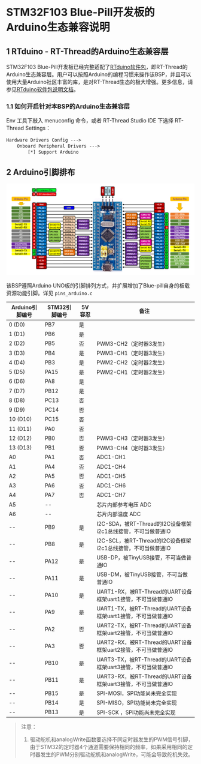 # STM32F103 Blue-Pill开发板的Arduino生态兼容说明

## 1 RTduino - RT-Thread的Arduino生态兼容层

STM32F103 Blue-Pill开发板已经完整适配了[RTduino软件包](https://github.com/RTduino/RTduino)，即RT-Thread的Arduino生态兼容层。用户可以按照Arduino的编程习惯来操作该BSP，并且可以使用大量Arduino社区丰富的库，是对RT-Thread生态的极大增强。更多信息，请参见[RTduino软件包说明文档](https://github.com/RTduino/RTduino)。

### 1.1 如何开启针对本BSP的Arduino生态兼容层

Env 工具下敲入 menuconfig 命令，或者 RT-Thread Studio IDE 下选择 RT-Thread Settings：

```Kconfig
Hardware Drivers Config --->
    Onboard Peripheral Drivers --->
        [*] Support Arduino
```

## 2 Arduino引脚排布

![blue-pill-f103-pinout](blue-pill-f103-pinout.png)

该BSP遵照Arduino UNO板的引脚排列方式，并扩展增加了Blue-pill自身的板载资源功能引脚。详见 `pins_arduino.c`

| Arduino引脚编号 | STM32引脚编号 | 5V容忍 | 备注                                           |
| ----------- | --------- | ---- | -------------------------------------------- |
| 0 (D0)      | PB7       | 是    |                                              |
| 1 (D1)      | PB6       | 是    |                                              |
| 2 (D2)      | PB5       | 否    | PWM3-CH2（定时器3发生）                             |
| 3 (D3)      | PB4       | 是    | PWM3-CH1（定时器3发生）                             |
| 4 (D4)      | PB3       | 是    | PWM2-CH2（定时器2发生）                             |
| 5 (D5)      | PA15      | 是    | PWM2-CH1（定时器2发生）                             |
| 6 (D6)      | PA8       | 是    |                                                   |
| 7 (D7)      | PB12      | 是    |                                              |
| 8 (D8)      | PC13      | 否    |                                              |
| 9 (D9)      | PC14      | 否    |                                              |
| 10 (D10)    | PC15      | 否    |                                              |
| 11 (D11)    | PA0       | 否    |                                              |
| 12 (D12)    | PB0       | 否    | PWM3-CH3（定时器3发生）                             |
| 13 (D13)    | PB1       | 否    | PWM3-CH4（定时器3发生）                             |
| A0          | PA1       | 否    | ADC1-CH1                                      |
| A1          | PA4       | 否    | ADC1-CH4                                      |
| A2          | PA5       | 否    | ADC1-CH5                                      |
| A3          | PA6       | 否    | ADC1-CH6                                      |
| A4          | PA7       | 否    | ADC1-CH7                                      |
| A5          | --        |       | 芯片内部参考电压 ADC                                 |
| A6          | --        |       | 芯片内部温度 ADC                                   |
| --          | PB9       | 是    | I2C-SDA，被RT-Thread的I2C设备框架i2c1总线接管，不可当做普通IO  |
| --          | PB8       | 是    | I2C-SCL，被RT-Thread的I2C设备框架i2c1总线接管，不可当做普通IO  |
| --          | PA12      | 是    | USB-DP，被TinyUSB接管，不可当做普通IO                   |
| --          | PA11      | 是    | USB-DM，被TinyUSB接管，不可当做普通IO                   |
| --          | PA10      | 是    | UART1-RX，被RT-Thread的UART设备框架uart1接管，不可当做普通IO |
| --          | PA9       | 是    | UART1-TX，被RT-Thread的UART设备框架uart1接管，不可当做普通IO |
| --          | PA2       | 否    | UART2-TX，被RT-Thread的UART设备框架uart2接管，不可当做普通IO |
| --          | PA3       | 否    | UART2-RX，被RT-Thread的UART设备框架uart2接管，不可当做普通IO |
| --          | PB10      | 是    | UART3-TX，被RT-Thread的UART设备框架uart3接管，不可当做普通IO |
| --          | PB11      | 是    | UART3-RX，被RT-Thread的UART设备框架uart3接管，不可当做普通IO |
| --          | PB15      | 是    | SPI-MOSI，SPI功能尚未完全实现                         |
| --          | PB14      | 是    | SPI-MISO，SPI功能尚未完全实现                         |
| --          | PB13      | 是    | SPI-SCK ，SPI功能尚未完全实现                         |

> 注意：
> 
> 1. 驱动舵机和analogWrite函数要选择不同定时器发生的PWM信号引脚，由于STM32的定时器4个通道需要保持相同的频率，如果采用相同的定时器发生的PWM分别驱动舵机和analogWrite，可能会导致舵机失效。
